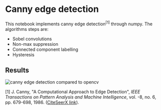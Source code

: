 # Canny edge detection

This notebook implements canny edge detection<sup>[1]</sup> through numpy. The algorithms steps are:

* Sobel convolutions
* Non-max suppression
* Connected component labelling
* Hysteresis

## Results

![canny edge detection compared to opencv](./imgs/result.png)

[1] J. Canny, "A Computational Approach to Edge Detection", _IEEE Transactions on Pattern Analysis and Machine Intelligence_, vol. -8, no. 6, pp. 679-698, 1986. ([CiteSeerX link](http://citeseerx.ist.psu.edu/viewdoc/download?doi=10.1.1.420.3300&rep=rep1&type=pdf)).
